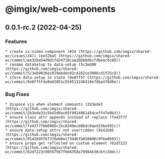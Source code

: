 # @imgix/web-components

## 0.0.1-rc.2 (2022-04-25)

### Features

    * create ix-video component (#24 (https://github.com/imgix/shared-wc/issues/24)) (ee32ba5 (https://github.com/imgix/shared-wc/commit/ee32ba54d9d1fd24710caa1bbb0db1fdbeacdc88))
    * rename dataSetup to data-setup (5c3eb90 (https://github.com/imgix/shared-wc/commit/5c3eb9026ec819deddc82c4262ce3006cd1f25c8))
    * store data-setup in state (9e8ff5f (https://github.com/imgix/shared-wc/commit/9e8ff5f4a9e82051c554513248410e7dba470d8e))

### Bug Fixes

    * dispose vjs when element unmounts (2b3ede3 (https://github.com/imgix/shared-wc/commit/2b3ede31c5b42d0ac65f992496145dceff47e0b3))
    * ensure class attr appends instead of replace (fe4377f (https://github.com/imgix/shared-wc/commit/fe4377fbb6066c1bc8249ecd8bdc0aed336e582c))
    * ensure data-setup attrs not overridden (9141b95 (https://github.com/imgix/shared-wc/commit/9141b95f6f376eb0e173d46fb0280d6c9f6e0b93))
    * ensure props get reflected on custom element (62d7223 (https://github.com/imgix/shared-wc/commit/62d7223c90f87567f604358a79984b30cbfc39dc))
